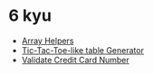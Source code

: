 # 6 kyu

* [Array Helpers](https://www.codewars.com/kata/525d50d2037b7acd6e000534)
* [Tic-Tac-Toe-like table Generator](https://www.codewars.com/kata/5b817c2a0ce070ace8002be0)
* [Validate Credit Card Number](https://www.codewars.com/kata/validate-credit-card-number)